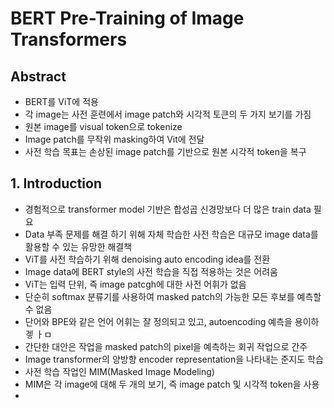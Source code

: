 # BERT Pre-Training of Image Transformers

## Abstract

- BERT를 ViT에 적용
- 각 image는 사전 훈련에서 image patch와 시각적 토큰의 두 가지 보기를 가짐
- 원본 image를 visual token으로 tokenize
- Image patch를 무작위 masking하여 Vit에 전달
- 사전 학습 목표는 손상된 image patch를 기반으로 원본 시각적 token을 복구

## 1. Introduction

- 경험적으로 transformer model 기반은 합성곱 신경망보다 더 많은 train data 필요
- Data 부족 문제를 해결 하기 위해 자체 학습한 사전 학습은 대규모 image data를 활용할 수 있는 유망한 해결책
- ViT를 사전 학습하기 위해 denoising auto encoding idea를 전환
- Image data에 BERT style의 사전 학습을 직접 적용하는 것은 어려움
- ViT는 입력 단위, 즉 image patcgh에 대한 사전 어휘가 없음
- 단순히 softmax 분류기를 사용하여 masked patch의 가능한 모든 후보를 예측할 수 없음
- 단어와 BPE와 같은 언어 어휘는 잘 정의되고 있고, autoencoding 예측을 용이하겧 ㅏㅁ
- 간단한 대안은 작업을 masked patch의 pixel을 예측하는 회귀 작업으로 간주
- Image transformer의 양방향 encoder representation을 나타내는 준지도 학습
- 사전 학습 작업인 MIM(Masked Image Modeling)
- MIM은 각 image에 대해 두 개의 보기, 즉 image patch 및 시각적 token을 사용
- 
